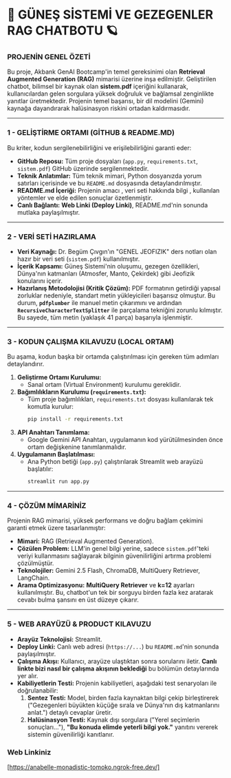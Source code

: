 # 🚀 GÜNEŞ SİSTEMİ VE GEZEGENLER RAG CHATBOTU 🪐

### PROJENİN GENEL ÖZETİ
Bu proje, Akbank GenAI Bootcamp'in temel gereksinimi olan **Retrieval Augmented Generation (RAG)** mimarisi üzerine inşa edilmiştir. Geliştirilen chatbot, bilimsel bir kaynak olan **sistem.pdf** içeriğini kullanarak, kullanıcılardan gelen sorgulara yüksek doğruluk ve bağlamsal zenginlikte yanıtlar üretmektedir. Projenin temel başarısı, bir dil modelini (Gemini) kaynağa dayandırarak halüsinasyon riskini ortadan kaldırmasıdır.

---

### 1 - GELİŞTİRME ORTAMI (GİTHUB & README.MD) 

Bu kriter, kodun sergilenebilirliğini ve erişilebilirliğini garanti eder:

* **GitHub Reposu:** Tüm proje dosyaları (`app.py`, `requirements.txt`, `sistem.pdf`) GitHub üzerinde sergilenmektedir.
* **Teknik Anlatımlar:** Tüm teknik mimari, Python dosyanızda yorum satırları içerisinde  ve bu `README.md` dosyasında detaylandırılmıştır.
* **README.md İçeriği:** Projenin amacı , veri seti hakkında bilgi , kullanılan yöntemler ve elde edilen sonuçlar  özetlenmiştir.
* **Canlı Bağlantı:** **Web Linki (Deploy Linki)**, README.md'nin sonunda mutlaka paylaşılmıştır.

---

### 2 - VERİ SETİ HAZIRLAMA 

* **Veri Kaynağı:** Dr. Begüm Çıvgın'ın "GENEL JEOFIZIK" ders notları olan hazır bir veri seti (`sistem.pdf`) kullanılmıştır.
* **İçerik Kapsamı:** Güneş Sistemi'nin oluşumu, gezegen özellikleri, Dünya'nın katmanları (Atmosfer, Manto, Çekirdek) gibi Jeofizik konularını içerir.
* **Hazırlanış Metodolojisi (Kritik Çözüm):** PDF formatının getirdiği yapısal zorluklar nedeniyle, standart metin yükleyicileri başarısız olmuştur. Bu durum, **`pdfplumber`** ile manuel metin çıkarımını ve ardından **`RecursiveCharacterTextSplitter`** ile parçalama tekniğini zorunlu kılmıştır. Bu sayede, tüm metin (yaklaşık 41 parça) başarıyla işlenmiştir.

---

### 3 - KODUN ÇALIŞMA KILAVUZU (LOCAL ORTAM) 

Bu aşama, kodun başka bir ortamda çalıştırılması için gereken tüm adımları detaylandırır.

1.  **Geliştirme Ortamı Kurulumu:**
    * Sanal ortam (Virtual Environment) kurulumu gereklidir.
2.  **Bağımlılıkların Kurulumu (`requirements.txt`):**
    * Tüm proje bağımlılıkları, `requirements.txt` dosyası kullanılarak tek komutla kurulur:
        ```bash
        pip install -r requirements.txt
        ```
3.  **API Anahtarı Tanımlama:**
    * Google Gemini API Anahtarı, uygulamanın kod yürütülmesinden önce ortam değişkenine tanımlanmalıdır.
4.  **Uygulamanın Başlatılması:**
    * Ana Python betiği (`app.py`) çalıştırılarak Streamlit web arayüzü başlatılır:
        ```bash
        streamlit run app.py
        ```

---

### 4 - ÇÖZÜM MİMARİNİZ 

Projenin RAG mimarisi, yüksek performans ve doğru bağlam çekimini garanti etmek üzere tasarlanmıştır:

* **Mimari:** RAG (Retrieval Augmented Generation).
* **Çözülen Problem:** LLM'in genel bilgi yerine, sadece `sistem.pdf`'teki veriyi kullanmasını sağlayarak bilginin güvenilirliğini artırma problemi çözülmüştür.
* **Teknolojiler:** Gemini 2.5 Flash, ChromaDB, MultiQuery Retriever, LangChain.
* **Arama Optimizasyonu:** **MultiQuery Retriever** ve **k=12** ayarları kullanılmıştır. Bu, chatbot'un tek bir sorguyu birden fazla kez aratarak cevabı bulma şansını en üst düzeye çıkarır.

---

### 5 - WEB ARAYÜZÜ & PRODUCT KILAVUZU 

* **Arayüz Teknolojisi:** Streamlit.
* **Deploy Linki:** Canlı web adresi (`https://...`) bu `README.md`'nin sonunda paylaşılmıştır.
* **Çalışma Akışı:** Kullanıcı, arayüze ulaştıktan sonra sorularını iletir. **Canlı linkte bizi nasıl bir çalışma akışının beklediği** bu bölümün detaylarında yer alır.
* **Kabiliyetlerin Testi:** Projenin kabiliyetleri, aşağıdaki test senaryoları ile doğrulanabilir:
    1.  **Sentez Testi:** Model, birden fazla kaynaktan bilgi çekip birleştirerek ("Gezegenleri büyükten küçüğe sırala ve Dünya'nın dış katmanlarını anlat.") detaylı cevaplar üretir.
    2.  **Halüsinasyon Testi:** Kaynak dışı sorgulara ("Yerel seçimlerin sonuçları..."), **"Bu konuda elimde yeterli bilgi yok."** yanıtını vererek sistemin güvenilirliği kanıtlanır.


### Web Linkiniz

[https://anabelle-monadistic-tomoko.ngrok-free.dev/]











